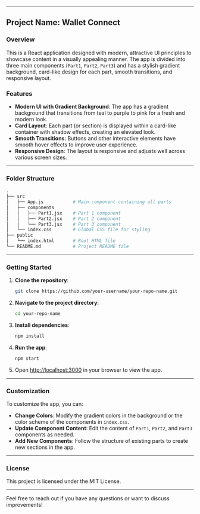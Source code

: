 

---

## Project Name: **Wallet Connect**

### Overview
This is a React application designed with modern, attractive UI principles to showcase content in a visually appealing manner. The app is divided into three main components (`Part1`, `Part2`, `Part3`) and has a stylish gradient background, card-like design for each part, smooth transitions, and responsive layout.

### Features
- **Modern UI with Gradient Background**: The app has a gradient background that transitions from teal to purple to pink for a fresh and modern look.
- **Card Layout**: Each part (or section) is displayed within a card-like container with shadow effects, creating an elevated look.
- **Smooth Transitions**: Buttons and other interactive elements have smooth hover effects to improve user experience.
- **Responsive Design**: The layout is responsive and adjusts well across various screen sizes.

---

### Folder Structure

```bash
.
├── src
│   ├── App.js           # Main component containing all parts
│   ├── components
│   │   ├── Part1.jsx    # Part 1 component
│   │   ├── Part2.jsx    # Part 2 component
│   │   └── Part3.jsx    # Part 3 component
│   └── index.css        # Global CSS file for styling
├── public
│   └── index.html       # Root HTML file
└── README.md            # Project README file
```

---

### Getting Started

1. **Clone the repository**:
   ```bash
   git clone https://github.com/your-username/your-repo-name.git
   ```

2. **Navigate to the project directory**:
   ```bash
   cd your-repo-name
   ```

3. **Install dependencies**:
   ```bash
   npm install
   ```

4. **Run the app**:
   ```bash
   npm start
   ```

5. Open [http://localhost:3000](http://localhost:3000) in your browser to view the app.

---




### Customization

To customize the app, you can:
- **Change Colors**: Modify the gradient colors in the background or the color scheme of the components in `index.css`.
- **Update Component Content**: Edit the content of `Part1`, `Part2`, and `Part3` components as needed.
- **Add New Components**: Follow the structure of existing parts to create new sections in the app.

---



### License
This project is licensed under the MIT License.

---

Feel free to reach out if you have any questions or want to discuss improvements!
